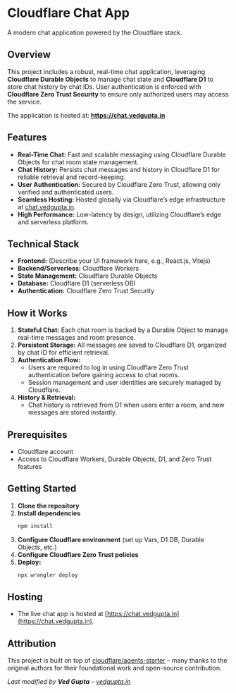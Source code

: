 # Cloudflare Chat App

A modern chat application powered by the Cloudflare stack.

## Overview

This project includes a robust, real-time chat application, leveraging **Cloudflare Durable Objects** to manage chat state and **Cloudflare D1** to store chat history by chat IDs. User authentication is enforced with **Cloudflare Zero Trust Security** to ensure only authorized users may access the service.

The application is hosted at: **https://chat.vedgupta.in**

## Features

- **Real-Time Chat:** Fast and scalable messaging using Cloudflare Durable Objects for chat room state management.
- **Chat History:** Persists chat messages and history in Cloudflare D1 for reliable retrieval and record-keeping.
- **User Authentication:** Secured by Cloudflare Zero Trust, allowing only verified and authenticated users.
- **Seamless Hosting:** Hosted globally via Cloudflare’s edge infrastructure at [chat.vedgupta.in](https://chat.vedgupta.in).
- **High Performance:** Low-latency by design, utilizing Cloudflare’s edge and serverless platform.

## Technical Stack

- **Frontend:** (Describe your UI framework here, e.g., React.js, Vitejs)
- **Backend/Serverless:** Cloudflare Workers
- **State Management:** Cloudflare Durable Objects
- **Database:** Cloudflare D1 (serverless DB)
- **Authentication:** Cloudflare Zero Trust Security

## How it Works

1. **Stateful Chat:** Each chat room is backed by a Durable Object to manage real-time messages and room presence.
2. **Persistent Storage:** All messages are saved to Cloudflare D1, organized by chat ID for efficient retrieval.
3. **Authentication Flow:**
    - Users are required to log in using Cloudflare Zero Trust authentication before gaining access to chat rooms.
    - Session management and user identities are securely managed by Cloudflare.
4. **History & Retrieval:**
    - Chat history is retrieved from D1 when users enter a room, and new messages are stored instantly.

## Prerequisites

- Cloudflare account
- Access to Cloudflare Workers, Durable Objects, D1, and Zero Trust features

## Getting Started

1. **Clone the repository**
2. **Install dependencies**
   ```bash
   npm install
   ```
3. **Configure Cloudflare environment** (set up Vars, D1 DB, Durable Objects, etc.)
4. **Configure Cloudflare Zero Trust policies**
5. **Deploy:**
   ```bash
   npx wrangler deploy
   ```

## Hosting

- The live chat app is hosted at [https://chat.vedgupta.in](https://chat.vedgupta.in).

## Attribution

This project is built on top of [cloudflare/agents-starter](https://github.com/cloudflare/agents-starter) – many thanks to the original authors for their foundational work and open-source contribution.

_Last modified by **Ved Gupta** – [vedgupta.in](https://vedgupta.in)_
